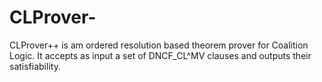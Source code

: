 # CLProver-
CLProver++ is am ordered resolution based theorem prover for Coalition Logic. It accepts as input a set of DNCF_CL^MV clauses and outputs their satisfiability.
